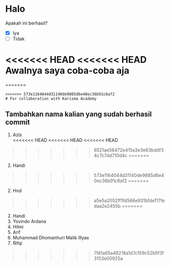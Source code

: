 # Halo

Apakah ini berhasil? <br>

-   [x] Iya
-   [ ] Tidak

<<<<<<< HEAD
<<<<<<< HEAD
Awalnya saya coba-coba aja
=======

=======
```
>>>>>>> 573e1164044d31140de9885d6e40ec36b91c6af2
# For collaboration with Karisma Academy
```

## Tambahkan nama kalian yang sudah berhasil commit

1. Azis <br>
<<<<<<< HEAD
<<<<<<< HEAD
<<<<<<< HEAD
>>>>>>> 6521ae56472e415a3e3e63bddf34c7c7dd710d4c
=======
2. Handi <br>
>>>>>>> 573e1164044d31140de9885d6e40ec36b91c6af2
=======
2. Hnd <br>
>>>>>>> a5e5a2052ff1fd566e931bfde117fedaa2e2455b
=======
2. Handi <br>
3. Yovindo Ardana <br>
4. Hilmi <br>
5. Arif <br>
6. Muhammad Dhomanhuri Malik Illyas <br>
7. Rifqi <br>

>>>>>>> 7f41a65a48218a1d7c159c52b5f3f3153e00925a
